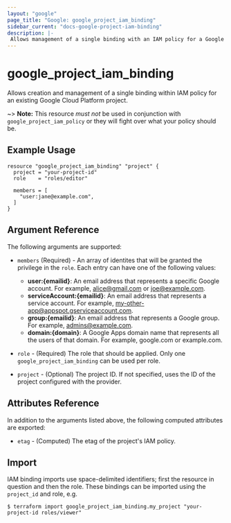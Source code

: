 ```yaml
---
layout: "google"
page_title: "Google: google_project_iam_binding"
sidebar_current: "docs-google-project-iam-binding"
description: |-
 Allows management of a single binding with an IAM policy for a Google Cloud Platform project.
---
```


# google\_project\_iam\_binding

Allows creation and management of a single binding within IAM policy for
an existing Google Cloud Platform project.

~> **Note:** This resource _must not_ be used in conjunction with
   `google_project_iam_policy` or they will fight over what your policy
   should be.

## Example Usage

```hcl
resource "google_project_iam_binding" "project" {
  project = "your-project-id"
  role    = "roles/editor"

  members = [
    "user:jane@example.com",
  ]
}
```

## Argument Reference

The following arguments are supported:

* `members` (Required) - An array of identites that will be granted the privilege in the `role`.
  Each entry can have one of the following values:
  * **user:{emailid}**: An email address that represents a specific Google account. For example, alice@gmail.com or joe@example.com.
  * **serviceAccount:{emailid}**: An email address that represents a service account. For example, my-other-app@appspot.gserviceaccount.com.
  * **group:{emailid}**: An email address that represents a Google group. For example, admins@example.com.
  * **domain:{domain}**: A Google Apps domain name that represents all the users of that domain. For example, google.com or example.com.

* `role` - (Required) The role that should be applied. Only one
    `google_project_iam_binding` can be used per role.

* `project` - (Optional) The project ID. If not specified, uses the
    ID of the project configured with the provider.

## Attributes Reference

In addition to the arguments listed above, the following computed attributes are
exported:

* `etag` - (Computed) The etag of the project's IAM policy.

## Import

IAM binding imports use space-delimited identifiers; first the resource in question and then the role.  These bindings can be imported using the `project_id` and role, e.g.

```
$ terraform import google_project_iam_binding.my_project "your-project-id roles/viewer"
```
